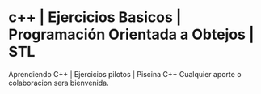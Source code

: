 # c++ | Ejercicios Basicos | Programación Orientada a Obtejos | STL 
Aprendiendo C++ | Ejercicios pilotos | Piscina C++ 
Cualquier aporte o colaboracion sera bienvenida. 
